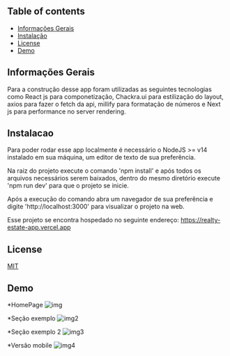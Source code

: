 
## Table of contents
* [Informações Gerais](#Informações-Gerais) 
* [Instalação](#Instalação)
* [License](#License)
* [Demo](#Demo)

## Informações Gerais
Para a construção desse app foram utilizadas as seguintes tecnologias como React js para componetização, Chackra.ui para estilização do layout, axios para fazer o fetch da api, millify para formatação de números e Next js para performance no server rendering.

## Instalacao
Para poder rodar esse app localmente é necessário o NodeJS >= v14 instalado em sua máquina, um editor de texto de sua preferência.

Na raiz do projeto execute o comando 'npm install' e após todos os arquivos necessários serem baixados, dentro do mesmo diretório execute 'npm run dev' para que o projeto se inicie.

Após a execução do comando abra um navegador de sua preferência e digite 'http://localhost:3000' para visualizar o projeto na web.

Esse projeto se encontra hospedado no seguinte endereço: https://realty-estate-app.vercel.app

## License
[MIT](https://choosealicense.com/licenses/mit/)

 
## Demo
*HomePage
![img](https://user-images.githubusercontent.com/66249777/167967984-1ac6ee09-922c-4abc-934a-18c452278c66.png)

*Seção exemplo
![img2](https://user-images.githubusercontent.com/66249777/167968066-17ebf1cb-e9b5-432a-bc45-d598b40e1fce.png)

*Seção exemplo 2
![img3](https://user-images.githubusercontent.com/66249777/167968090-29367d52-7332-46c5-8ecc-46c2c69e0b50.png)
 
*Versão mobile
![img4](https://user-images.githubusercontent.com/66249777/167968114-50b5c068-9e48-4a93-99e8-fe710a5fc752.png)
